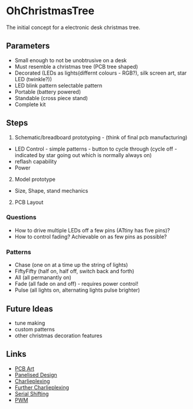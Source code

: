 # OhChristmasTree
The initial concept for a electronic desk christmas tree.

## Parameters

* Small enough to not be unobtrusive on a desk
* Must resemble a christmas tree (PCB tree shaped)
* Decorated (LEDs as lights(differnt colours - RGB?), silk screen art, star LED (twinkle?))
* LED blink pattern selectable pattern
* Portable (battery powered)
* Standable (cross piece stand)
* Complete kit

## Steps
1. Schematic/breadboard prototyping - (think of final pcb manufacturing)
* LED Control - simple patterns - button to cycle through (cycle off - indicated by star going out which is normally always on)
* reflash capability
* Power
2. Model prototype
* Size, Shape, stand mechanics
2. PCB Layout

### Questions
* How to drive multiple LEDs off a few pins (ATtiny has five pins)?
* How to control fading? Achievable on as few pins as possible?

### Patterns
* Chase (one on at a time up the string of lights)
* FiftyFifty (half on, half off, switch back and forth)
* All (all permanantly on)
* Fade (all fade on and off) - requires power control!
* Pulse (all lights on, alternating lights pulse brighter)

## Future Ideas
* tune making
* custom patterns
* other christmas decoration features

## Links 
* [PCB Art](https://medium.com/@urish/a-practical-guide-to-designing-pcb-art-b5aa22926a5c)
* [Panelised Design](http://docs.oshpark.com/troubleshooting/panelized-designs/)
* [Charlieplexing](https://en.wikipedia.org/wiki/Charlieplexing)
* [Further Charlieplexing](https://www.instructables.com/id/Controlling-20-Leds-from-5-Arduino-pins-using-Cha/)
* [Serial Shifting](https://www.arduino.cc/en/Tutorial/ShiftOut)
* [PWM](https://www.arduino.cc/en/tutorial/fade)
